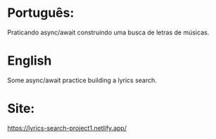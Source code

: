 # Português:
Praticando async/await construindo uma busca de letras de músicas.

# English
Some async/await practice building a lyrics search.

# Site:
https://lyrics-search-project1.netlify.app/
